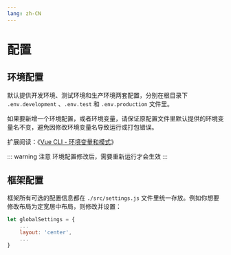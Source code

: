 ```yaml
---
lang: zh-CN
---
```


# 配置

## 环境配置

默认提供开发环境、测试环境和生产环境两套配置，分别在根目录下 `.env.development` 、`.env.test` 和 `.env.production` 文件里。

如果要新增一个环境配置，或者环境变量，请保证原配置文件里默认提供的环境变量名不变，避免因修改环境变量名导致运行或打包错误。

扩展阅读：《[Vue CLI - 环境变量和模式](https://cli.vuejs.org/zh/guide/mode-and-env.html)》

::: warning 注意
环境配置修改后，需要重新运行才会生效
:::

## 框架配置

框架所有可选的配置信息都在 `./src/settings.js` 文件里统一存放。例如你想要修改布局为定宽居中布局，则修改并设置：

```js {3}
let globalSettings = {
	...
	layout: 'center',
	...
}
```